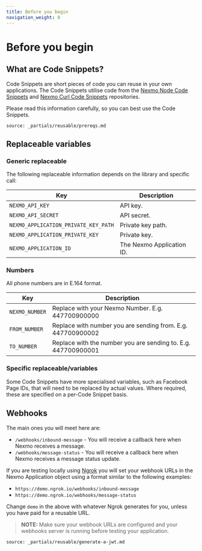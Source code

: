 ```yaml
---
title: Before you begin
navigation_weight: 0
---
```


# Before you begin

## What are Code Snippets?

Code Snippets are short pieces of code you can reuse in your own applications.
The Code Snippets utilise code from the [Nexmo Node Code Snippets](https://github.com/Nexmo/nexmo-node-code-snippets) and [Nexmo Curl Code Snippets](https://github.com/Nexmo/nexmo-curl-code-snippets) repositories.

Please read this information carefully, so you can best use the Code Snippets.

```partial
source: _partials/reusable/prereqs.md
```

## Replaceable variables

### Generic replaceable

The following replaceable information depends on the library and specific call:

Key | Description
-- | --
`NEXMO_API_KEY` | API key.
`NEXMO_API_SECRET` | API secret.
`NEXMO_APPLICATION_PRIVATE_KEY_PATH` |  Private key path.
`NEXMO_APPLICATION_PRIVATE_KEY` | Private key.
`NEXMO_APPLICATION_ID` | The Nexmo Application ID.

### Numbers

All phone numbers are in E.164 format.

Key | Description
-- | --
`NEXMO_NUMBER` | Replace with your Nexmo Number. E.g. 447700900000
`FROM_NUMBER` | Replace with number you are sending from. E.g. 447700900002
`TO_NUMBER` | Replace with the number you are sending to. E.g. 447700900001

### Specific replaceable/variables

Some Code Snippets have more specialised variables, such as Facebook Page IDs, that will need to be replaced by actual values. Where required, these are specified on a per-Code Snippet basis.

## Webhooks

The main ones you will meet here are:

* `/webhooks/inbound-message` - You will receive a callback here when Nexmo receives a message.
* `/webhooks/message-status` - You will receive a callback here when Nexmo receives a message status update.

If you are testing locally using [Ngrok](https://ngrok.com) you will set your webhook URLs in the Nexmo Application object using a format similar to the following examples:

* `https://demo.ngrok.io/webhooks/inbound-message`
* `https://demo.ngrok.io/webhooks/message-status`

Change `demo` in the above with whatever Ngrok generates for you, unless you have paid for a reusable URL.

> **NOTE:** Make sure your webhook URLs are configured and your webhooks server is running before testing your application.

```partial
source: _partials/reusable/generate-a-jwt.md
```
